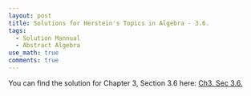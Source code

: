 ```yaml
---
layout: post
title: Solutions for Herstein's Topics in Algebra - 3.6.
tags:
  - Solution Mannual
  - Abstract Algebra
use_math: true
comments: true
---
```

You can find the solution for Chapter 3, Section 3.6 here:
[Ch3. Sec 3.6.](/assets/Herstein_Topics_in_Algebra_solution_3.6.pdf)
